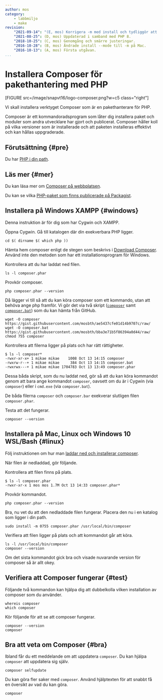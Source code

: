 ```yaml
---
author: mos
category:
    - labbmiljo
    - make
revision:
    "2021-09-14": "(E, mos) Korrigera -m med install och tydliggör att ej använda windows installer."
    "2021-08-25": (D, mos) Uppdaterad i samband med PHP 8.
    "2018-10-25": (C, mos) Genomgång och smärre justeringar.
    "2016-10-28": (B, mos) Ändrade install --mode till -m på Mac.
    "2016-10-13": (A, mos) Första utgåvan.
...
```

Installera Composer för pakethantering med PHP
===================================

[FIGURE src=/image/snapvt16/logo-composer.png?w=c5 class="right"]

Vi skall installera verktyget Composer som är en pakethanterare för PHP.

Composer är ett kommandoradsprogram som låter dig installera paket och moduler som andra utvecklare har gjort och publicerat. Composer håller koll på vilka versioner som är installerade och att paketen installeras effektivt och kan hållas uppgraderade.


<!--more-->



Förutsättning {#pre}
-------------------------------

Du har [PHP i din path](labbmiljo/php-i-pathen).



Läs mer {#mer}
-------------------------------

Du kan läsa mer om [Composer på webbplatsen](https://getcomposer.org/).

Du kan se vilka [PHP-paket som finns publicerade på Packagist](https://packagist.org/).



Installera på Windows XAMPP {#windows}
-------------------------------

Denna instruktion är för dig som har Cygwin och XAMPP.

Öppna Cygwin. Gå till katalogen där din exekverbara PHP ligger.

```text
cd $( dirname $( which php ))
```

Hämta hem composer enligt de stegen som beskrivs i [Download Composer](https://getcomposer.org/download/). Använd inte den metoden som har ett installationsprogram för Windows.

Kontrollera att du har laddat ned filen.

```text
ls -l composer.phar
```

Provkör composer.

```text
php composer.phar --version
```

Då lägger vi till så att du kan köra composer som ett kommando, utan att behöva ange php framför. Vi gör det via två skript ([`composer`](https://gist.github.com/mosbth/ae5437cfe01d14b9707c) samt [`composer.bat`](https://gist.github.com/mosbth/bba3e71b5f86394a0d44)) som du kan hämta från GitHub.

```text
wget -O composer https://gist.githubusercontent.com/mosbth/ae5437cfe01d14b9707c/raw/
wget -O composer.bat https://gist.githubusercontent.com/mosbth/bba3e71b5f86394a0d44/raw/
chmod 755 composer
```

Kontrollera att filerna ligger på plats och har rätt rättigheter.

```text
$ ls -l composer*
-rwxr-xr-x+ 1 mikae mikae    1008 Oct 13 14:15 composer
-rwxrw-r--+ 1 mikae mikae     384 Oct 13 14:15 composer.bat
-rwxrwx---+ 1 mikae mikae 1704783 Oct 13 13:49 composer.phar
```

Dessa båda skript, som du nu laddat ned, gör så att du kan köra kommandot genom att bara ange kommandot `composer`, oavsett om du är i Cygwin (via `composer`) eller i `cmd.exe` (via `composer.bat`).

De båda filerna `composer` och `composer.bar` exekverar slutligen filen `composer.phar`.

Testa att det fungerar.

```text
composer --version
```



Installera på Mac, Linux och Windows 10 WSL/Bash {#linux}
-------------------------------

Följ instruktionen om hur man [laddar ned och installerar composer](https://getcomposer.org/download/).

När filen är nedladdad, gör följande.

Kontrollera att filen finns på plats.

```text
$ ls -l composer.phar
-rwxr-xr-x 1 mos mos 1.7M Oct 13 14:33 composer.phar*
```

Provkör kommandot.

```text
php composer.phar --version
```

Bra, nu vet du att den nedladdade filen fungerar. Placera den nu i en katalog som ligger i din path.

```text
sudo install -m 0755 composer.phar /usr/local/bin/composer
```

Verifiera att filen ligger på plats och att kommandot går att köra.

```text
ls -l /usr/local/bin/composer
composer --version
```

Om det sista kommandot gick bra och visade nuvarande version för composer så är allt okey.



Verifiera att Composer fungerar {#test}
-------------------------------

Följande två kommandon kan hjälpa dig att dubbelkolla vilken installation av composer som du använder.

```text
whereis composer
which composer
```

Kör följande för att se att composer fungerar.

```text
composer --version
composer
```



Bra att veta om Composer {#bra}
-------------------------------

Ibland får du ett meddelande om att uppdatera `composer`. Du kan hjälpa `composer` att uppdatera sig själv.

```text
composer selfupdate
```

Du kan göra fler saker med `composer`. Använd hjälptexten för att snabbt få en översikt av vad du kan göra.

```text
composer
```
